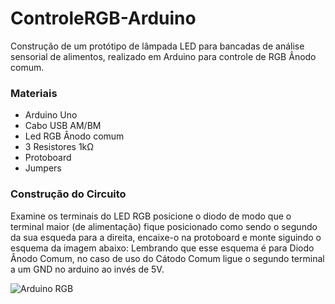# ControleRGB-Arduino
Construção de um protótipo de lâmpada LED para bancadas de análise sensorial de alimentos, realizado em Arduino para controle de RGB Ânodo comum.

### Materiais
   - Arduino Uno
   - Cabo USB AM/BM
   - Led RGB Ânodo comum
   - 3 Resistores 1kΩ
   - Protoboard
   - Jumpers

### Construção do Circuito 
   
   Examine os terminais do LED RGB posicione o diodo de modo que o terminal maior (de alimentação) fique posicionado como sendo o segundo da sua esqueda para a direita, encaixe-o na protoboard e monte siguindo o esquema da imagem abaixo: Lembrando que esse esquema é para Diodo Ânodo Comum, no caso de uso do Cátodo Comum ligue o segundo terminal a um GND no arduino ao invés de 5V.
   
![Arduino RGB](https://user-images.githubusercontent.com/48795370/100282004-a3abde80-2f49-11eb-8c5c-aed1bf792a8a.png)
